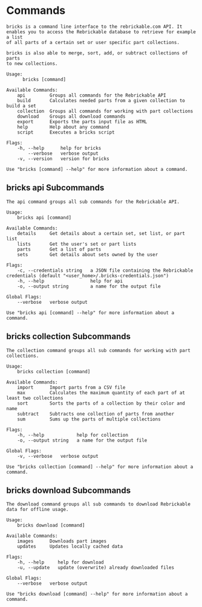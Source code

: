 # Commands

	bricks is a command line interface to the rebrickable.com API. It
	enables you to access the Rebrickable database to retrieve for example a list
	of all parts of a certain set or user specific part collections.

	bricks is also able to merge, sort, add, or subtract collections of parts    
	to new collections.

	Usage:
		  bricks [command]

	Available Commands:
		api         Groups all commands for the Rebrickable API
		build       Calculates needed parts from a given collection to build a set
		collection  Groups all commands for working with part collections
		download    Groups all download commands
		export      Exports the parts input file as HTML
		help        Help about any command
		script      Executes a bricks script

	Flags:
		-h, --help      help for bricks
			--verbose   verbose output
		-v, --version   version for bricks

	Use "bricks [command] --help" for more information about a command.

## bricks api Subcommands

	The api command groups all sub commands for the Rebrickable API.

	Usage:
		bricks api [command]

	Available Commands:
		details     Get details about a certain set, set list, or part list
		lists       Get the user's set or part lists
		parts       Get a list of parts
		sets        Get details about sets owned by the user

	Flags:
		-c, --credentials string   a JSON file containing the Rebrickable credentials (default "<user_home>/.bricks-credentials.json")
		-h, --help                 help for api
		-o, --output string        a name for the output file

	Global Flags:
		--verbose   verbose output

	Use "bricks api [command] --help" for more information about a command.

## bricks collection Subcommands

	The collection command groups all sub commands for working with part collections.

	Usage:
		bricks collection [command]

	Available Commands:
		import      Import parts from a CSV file
		max         Calculates the maximum quantity of each part of at least two collections
		sort        Sorts the parts of a collection by their color and name
		subtract    Subtracts one collection of parts from another
		sum         Sums up the parts of multiple collections

	Flags:
		-h, --help            help for collection
  		-o, --output string   a name for the output file

	Global Flags:
  		-v, --verbose   verbose output

	Use "bricks collection [command] --help" for more information about a command.

## bricks download Subcommands

	The download command groups all sub commands to download Rebrickable data for offline usage.

	Usage:
		bricks download [command]

	Available Commands:
		images      Downloads part images
		updates     Updates locally cached data

	Flags:
		-h, --help     help for download
		-u, --update   update (overwrite) already downloaded files

	Global Flags:
		--verbose   verbose output

	Use "bricks download [command] --help" for more information about a command.
